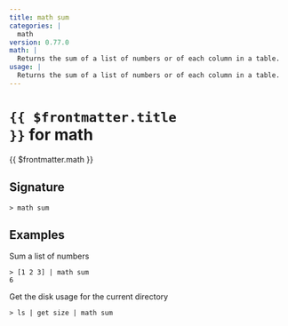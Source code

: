 ```yaml
---
title: math sum
categories: |
  math
version: 0.77.0
math: |
  Returns the sum of a list of numbers or of each column in a table.
usage: |
  Returns the sum of a list of numbers or of each column in a table.
---
```


# <code>{{ $frontmatter.title }}</code> for math

<div class='command-title'>{{ $frontmatter.math }}</div>

## Signature

```> math sum ```

## Examples

Sum a list of numbers
```shell
> [1 2 3] | math sum
6
```

Get the disk usage for the current directory
```shell
> ls | get size | math sum

```
